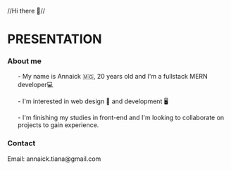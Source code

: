//Hi there 👋//

<h1>PRESENTATION</h1>

<h3>About me</h3>
<ul>
  <p> - My name is Annaick 🇲🇬, 20 years old and I'm a fullstack MERN developer💻 <br></p>
  <p> - I'm interested in web design 🌇 and development 🖥<br></p>
  <p> - I'm finishing my studies in front-end and I'm looking to collaborate on projects to gain experience. <br></p>
</ul>

<h3>Contact</h3>
Email: annaick.tiana@gmail.com


